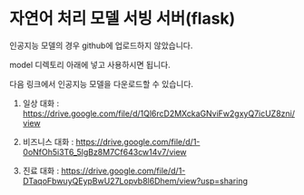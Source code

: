# 자연어 처리 모델 서빙 서버(flask)

인공지능 모델의 경우 github에 업로드하지 않았습니다.

model 디렉토리 아래에 넣고 사용하시면 됩니다.

다음 링크에서 인공지능 모델을 다운로드할 수 있습니다.

1. 일상 대화 : https://drive.google.com/file/d/1Ql6rcD2MXckaGNviFw2gxyQ7icUZ8zni/view

3. 비즈니스 대화 : https://drive.google.com/file/d/1-0oNfOh5i3T6_5lgBz8M7Cf643cw14v7/view

3. 진료 대화 : https://drive.google.com/file/d/1-DTaqoFbwuyQEypBwU27Lopvb8l6Dhem/view?usp=sharing
